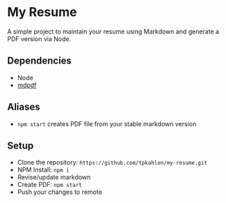 # My Resume

A simple project to maintain your resume using Markdown and generate a PDF version via Node.

## Dependencies

- Node
- [mdpdf](https://www.npmjs.com/package/mdpdf)

## Aliases

- `npm start` creates PDF file from your stable markdown version

## Setup

- Clone the repository: `https://github.com/tpkahlon/my-resume.git`
- NPM Install: `npm i`
- Revise/update markdown
- Create PDF: `npm start`
- Push your changes to remote
